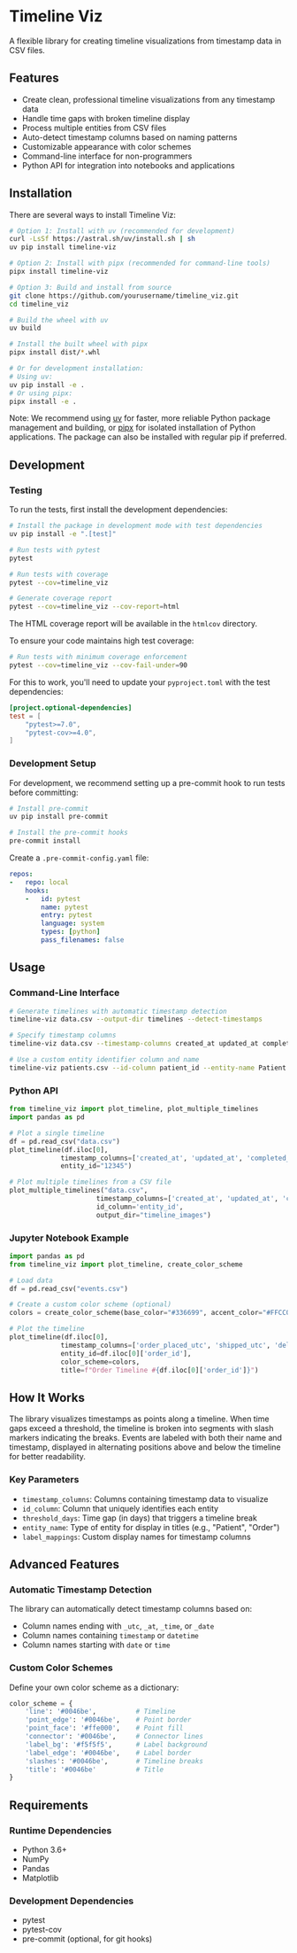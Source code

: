 # Timeline Viz

A flexible library for creating timeline visualizations from timestamp data in CSV files.

## Features

- Create clean, professional timeline visualizations from any timestamp data
- Handle time gaps with broken timeline display
- Process multiple entities from CSV files
- Auto-detect timestamp columns based on naming patterns
- Customizable appearance with color schemes
- Command-line interface for non-programmers
- Python API for integration into notebooks and applications

## Installation

There are several ways to install Timeline Viz:

```bash
# Option 1: Install with uv (recommended for development)
curl -LsSf https://astral.sh/uv/install.sh | sh
uv pip install timeline-viz

# Option 2: Install with pipx (recommended for command-line tools)
pipx install timeline-viz

# Option 3: Build and install from source
git clone https://github.com/yourusername/timeline_viz.git
cd timeline_viz

# Build the wheel with uv
uv build

# Install the built wheel with pipx
pipx install dist/*.whl

# Or for development installation:
# Using uv:
uv pip install -e .
# Or using pipx:
pipx install -e .
```

Note: We recommend using [uv](https://github.com/astral/uv) for faster, more reliable Python package management and building, or [pipx](https://pypa.github.io/pipx/) for isolated installation of Python applications. The package can also be installed with regular pip if preferred.

## Development

### Testing

To run the tests, first install the development dependencies:

```bash
# Install the package in development mode with test dependencies
uv pip install -e ".[test]"

# Run tests with pytest
pytest

# Run tests with coverage
pytest --cov=timeline_viz

# Generate coverage report
pytest --cov=timeline_viz --cov-report=html
```

The HTML coverage report will be available in the `htmlcov` directory.

To ensure your code maintains high test coverage:

```bash
# Run tests with minimum coverage enforcement
pytest --cov=timeline_viz --cov-fail-under=90
```

For this to work, you'll need to update your `pyproject.toml` with the test dependencies:

```toml
[project.optional-dependencies]
test = [
    "pytest>=7.0",
    "pytest-cov>=4.0",
]
```

### Development Setup

For development, we recommend setting up a pre-commit hook to run tests before committing:

```bash
# Install pre-commit
uv pip install pre-commit

# Install the pre-commit hooks
pre-commit install
```

Create a `.pre-commit-config.yaml` file:

```yaml
repos:
-   repo: local
    hooks:
    -   id: pytest
        name: pytest
        entry: pytest
        language: system
        types: [python]
        pass_filenames: false
```

## Usage

### Command-Line Interface

```bash
# Generate timelines with automatic timestamp detection
timeline-viz data.csv --output-dir timelines --detect-timestamps

# Specify timestamp columns
timeline-viz data.csv --timestamp-columns created_at updated_at completed_at

# Use a custom entity identifier column and name
timeline-viz patients.csv --id-column patient_id --entity-name Patient
```

### Python API

```python
from timeline_viz import plot_timeline, plot_multiple_timelines
import pandas as pd

# Plot a single timeline
df = pd.read_csv("data.csv")
plot_timeline(df.iloc[0], 
             timestamp_columns=['created_at', 'updated_at', 'completed_at'],
             entity_id="12345")

# Plot multiple timelines from a CSV file
plot_multiple_timelines("data.csv",
                      timestamp_columns=['created_at', 'updated_at', 'completed_at'],
                      id_column='entity_id',
                      output_dir="timeline_images")
```

### Jupyter Notebook Example

```python
import pandas as pd
from timeline_viz import plot_timeline, create_color_scheme

# Load data
df = pd.read_csv("events.csv")

# Create a custom color scheme (optional)
colors = create_color_scheme(base_color="#336699", accent_color="#FFCC00")

# Plot the timeline
plot_timeline(df.iloc[0], 
             timestamp_columns=['order_placed_utc', 'shipped_utc', 'delivered_utc'],
             entity_id=df.iloc[0]['order_id'],
             color_scheme=colors,
             title=f"Order Timeline #{df.iloc[0]['order_id']}")
```

## How It Works

The library visualizes timestamps as points along a timeline. When time gaps exceed a threshold, the timeline is broken into segments with slash markers indicating the breaks. Events are labeled with both their name and timestamp, displayed in alternating positions above and below the timeline for better readability.

### Key Parameters

- `timestamp_columns`: Columns containing timestamp data to visualize
- `id_column`: Column that uniquely identifies each entity
- `threshold_days`: Time gap (in days) that triggers a timeline break
- `entity_name`: Type of entity for display in titles (e.g., "Patient", "Order")
- `label_mappings`: Custom display names for timestamp columns

## Advanced Features

### Automatic Timestamp Detection

The library can automatically detect timestamp columns based on:

- Column names ending with `_utc`, `_at`, `_time`, or `_date`
- Column names containing `timestamp` or `datetime`
- Column names starting with `date` or `time`

### Custom Color Schemes

Define your own color scheme as a dictionary:

```python
color_scheme = {
    'line': '#0046be',          # Timeline
    'point_edge': '#0046be',    # Point border
    'point_face': '#ffe000',    # Point fill
    'connector': '#0046be',     # Connector lines
    'label_bg': '#f5f5f5',      # Label background
    'label_edge': '#0046be',    # Label border
    'slashes': '#0046be',       # Timeline breaks
    'title': '#0046be'          # Title
}
```

## Requirements

### Runtime Dependencies
- Python 3.6+
- NumPy
- Pandas
- Matplotlib

### Development Dependencies
- pytest
- pytest-cov
- pre-commit (optional, for git hooks)
